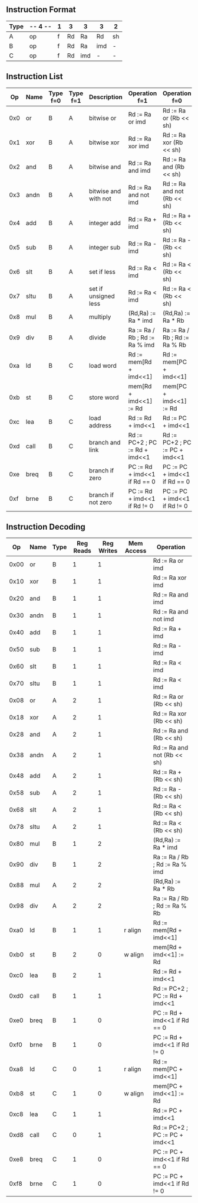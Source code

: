 Instruction Format
------------------

| Type | -- 4 -- | 1   | 3   | 3   | 3   | 2   |
| ---- | ------- | --- | --- | --- | --- | --- |
| A    | op      | f   | Rd  | Ra  | Rd  | sh  |
| B    | op      | f   | Rd  | Ra  | imd | -   |
| C    | op      | f   | Rd  | imd | -   | -   |


Instruction List
----------------

| Op  | Name | Type f=0 | Type f=1 | Description          | Operation f=1                    | Operation f=0                       |
| --- | ---- | -------- | -------- | -------------------- | -------------------------------- | ----------------------------------- |
| 0x0 | or   | B        | A        | bitwise or           | Rd := Ra or imd                  | Rd := Ra or (Rb << sh)              |
| 0x1 | xor  | B        | A        | bitwise xor          | Rd := Ra xor imd                 | Rd := Ra xor (Rb << sh)             |
| 0x2 | and  | B        | A        | bitwise and          | Rd := Ra and imd                 | Rd := Ra and (Rb << sh)             |
| 0x3 | andn | B        | A        | bitwise and with not | Rd := Ra and not imd             | Rd := Ra and not (Rb << sh)         |
| 0x4 | add  | B        | A        | integer add          | Rd := Ra + imd                   | Rd := Ra + (Rb << sh)               |
| 0x5 | sub  | B        | A        | integer sub          | Rd := Ra - imd                   | Rd := Ra - (Rb << sh)               |
| 0x6 | slt  | B        | A        | set if less          | Rd := Ra < imd                   | Rd := Ra < (Rb << sh)               |
| 0x7 | sltu | B        | A        | set if unsigned less | Rd := Ra < imd                   | Rd := Ra < (Rb << sh)               |
| 0x8 | mul  | B        | A        | multiply             | (Rd,Ra) := Ra * imd              | (Rd,Ra) := Ra * Rb                  |
| 0x9 | div  | B        | A        | divide               | Ra := Ra / Rb ; Rd := Ra % imd   | Ra := Ra / Rb ; Rd := Ra % Rb       |
| 0xa | ld   | B        | C        | load word            | Rd := mem[Rd + imd<<1]           | Rd := mem[PC + imd<<1]              |
| 0xb | st   | B        | C        | store word           | mem[Rd + imd<<1] := Rd           | mem[PC + imd<<1] := Rd              |
| 0xc | lea  | B        | C        | load address         | Rd := Rd + imd<<1                | Rd := PC + imd<<1                   |
| 0xd | call | B        | C        | branch and link      | Rd := PC+2 ; PC := Rd + imd<<1   | Rd := PC+2 ; PC := PC + imd<<1      |
| 0xe | breq | B        | C        | branch if zero       | PC := Rd + imd<<1 if Rd == 0     | PC := PC + imd<<1 if Rd == 0        |
| 0xf | brne | B        | C        | branch if not zero   | PC := Rd + imd<<1 if Rd != 0     | PC := PC + imd<<1 if Rd != 0        |


Instruction Decoding
--------------------

| Op   | Name | Type | Reg Reads | Reg Writes | Mem Access | Operation                           |
| ---- | ---- | ---- | --------- | ---------- | ---------- | ----------------------------------- |
| 0x00 | or   | B    | 1         | 1          |            | Rd := Ra or imd                     |
| 0x10 | xor  | B    | 1         | 1          |            | Rd := Ra xor imd                    |
| 0x20 | and  | B    | 1         | 1          |            | Rd := Ra and imd                    |
| 0x30 | andn | B    | 1         | 1          |            | Rd := Ra and not imd                |
| 0x40 | add  | B    | 1         | 1          |            | Rd := Ra + imd                      |
| 0x50 | sub  | B    | 1         | 1          |            | Rd := Ra - imd                      |
| 0x60 | slt  | B    | 1         | 1          |            | Rd := Ra < imd                      |
| 0x70 | sltu | B    | 1         | 1          |            | Rd := Ra < imd                      |
| 0x08 | or   | A    | 2         | 1          |            | Rd := Ra or (Rb << sh)              |
| 0x18 | xor  | A    | 2         | 1          |            | Rd := Ra xor (Rb << sh)             |
| 0x28 | and  | A    | 2         | 1          |            | Rd := Ra and (Rb << sh)             |
| 0x38 | andn | A    | 2         | 1          |            | Rd := Ra and not (Rb << sh)         |
| 0x48 | add  | A    | 2         | 1          |            | Rd := Ra + (Rb << sh)               |
| 0x58 | sub  | A    | 2         | 1          |            | Rd := Ra - (Rb << sh)               |
| 0x68 | slt  | A    | 2         | 1          |            | Rd := Ra < (Rb << sh)               |
| 0x78 | sltu | A    | 2         | 1          |            | Rd := Ra < (Rb << sh)               |
| 0x80 | mul  | B    | 1         | 2          |            | (Rd,Ra) := Ra * imd                 |
| 0x90 | div  | B    | 1         | 2          |            | Ra := Ra / Rb ; Rd := Ra % imd      |
| 0x88 | mul  | A    | 2         | 2          |            | (Rd,Ra) := Ra * Rb                  |
| 0x98 | div  | A    | 2         | 2          |            | Ra := Ra / Rb ; Rd := Ra % Rb       |
| 0xa0 | ld   | B    | 1         | 1          | r align    | Rd := mem[Rd + imd<<1]              |
| 0xb0 | st   | B    | 2         | 0          | w align    | mem[Rd + imd<<1] := Rd              |
| 0xc0 | lea  | B    | 2         | 1          |            | Rd := Rd + imd<<1                   |
| 0xd0 | call | B    | 1         | 1          |            | Rd := PC+2 ; PC := Rd + imd<<1      |
| 0xe0 | breq | B    | 1         | 0          |            | PC := Rd + imd<<1 if Rd == 0        |
| 0xf0 | brne | B    | 1         | 0          |            | PC := Rd + imd<<1 if Rd != 0        |
| 0xa8 | ld   | C    | 0         | 1          | r align    | Rd := mem[PC + imd<<1]              |
| 0xb8 | st   | C    | 1         | 0          | w align    | mem[PC + imd<<1] := Rd              |
| 0xc8 | lea  | C    | 1         | 1          |            | Rd := PC + imd<<1                   |
| 0xd8 | call | C    | 0         | 1          |            | Rd := PC+2 ; PC := PC + imd<<1      |
| 0xe8 | breq | C    | 1         | 0          |            | PC := PC + imd<<1 if Rd == 0        |
| 0xf8 | brne | C    | 1         | 0          |            | PC := PC + imd<<1 if Rd != 0        |


